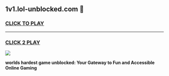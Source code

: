 
## 1v1.lol-unblocked.com 👋
<h3>
<a href="https://premium.freeplayer.one?title=1v1.lol-unblocked.com&ref=14F">CLICK TO PLAY</a></h3>
<hr>

<h3>
<a href="https://premium.freeplayer.one?title=1v1.lol-unblocked.com&ref=14F">CLICK 2 PLAY</a>
  
</h3>

<a href="https://premium.freeplayer.one?title=1v1.lol-unblocked.com&ref=12F/"><img src="https://clearcache.store/games.png"></a>


**worlds hardest game unblocked: Your Gateway to Fun and Accessible Online Gaming**
